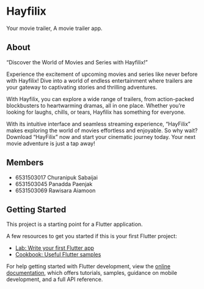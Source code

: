 # Hayfilix

Your movie trailer, A movie trailer app.

## About

“Discover the World of Movies and Series with Hayfilix!”

Experience the excitement of upcoming movies and series like never before with Hayfilix! Dive into a world of endless entertainment where trailers are your gateway to captivating stories and thrilling adventures.

With Hayfilix, you can explore a wide range of trailers, from action-packed blockbusters to heartwarming dramas, all in one place. Whether you’re looking for laughs, chills, or tears, Hayfilix has something for everyone.

With its intuitive interface and seamless streaming experience, “HayFilix” makes exploring the world of movies effortless and enjoyable. So why wait? Download “HayFilix” now and start your cinematic journey today. Your next movie adventure is just a tap away!

## Members

- 6531503017 Churanipuk Sabaijai
- 6531503045 Panadda Paenjak
- 6531503069 Rawisara  Aiamoon

## Getting Started

This project is a starting point for a Flutter application.

A few resources to get you started if this is your first Flutter project:

- [Lab: Write your first Flutter app](https://docs.flutter.dev/get-started/codelab)
- [Cookbook: Useful Flutter samples](https://docs.flutter.dev/cookbook)

For help getting started with Flutter development, view the
[online documentation](https://docs.flutter.dev/), which offers tutorials,
samples, guidance on mobile development, and a full API reference.